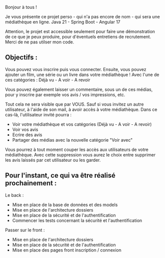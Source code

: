 Bonjour à tous !

Je vous présente ce projet perso - qui n'a pas encore de nom - qui sera une médiathèque en ligne.
Java 21 - Spring Boot - Angular 17

Attention, le projet est accessible seulement pour faire une démonstration de ce que je peux produire, pour d'éventuels entretiens de recrutement. Merci de ne pas utilser mon code.

## Objectifs :

Vous pouvez vous inscrire puis vous connecter. Ensuite, vous pouvez ajouter un film, une série ou un livre dans votre médiathèque !
Avec l'une de ces catégories : Déjà vu - A voir - A revoir

Vous pouvez également laisser un commentaire, sous un de ces médias, pour y inscrire par exemple vos avis / vos impressions, etc.

Tout cela ne sera visible que par VOUS.
Sauf si vous invitez un autre utilisateur, à l'aide de son mail, à avoir accès à votre médiathèque.
Dans ce cas-là, l'utilisateur invité pourra :
- Voir votre médiathèque et vos catégories (Déjà vu - A voir - A revoir)
- Voir vos avis
- Ecrire des avis
- Partager des médias avec la nouvelle catégorie "Voir avec"

Vous pourrez à tout moment couper les accès aux utilisateurs de votre médiathèque. Avec cette suppression vous aurez le choix entre supprimer les avis laissés par cet utilisateur ou les garder.

## Pour l'instant, ce qui va être réalisé prochainement :
Le back :
- Mise en place de la base de données et des models
- Mise en place de l'architecture dossiers
- Mise en place de la sécurité et de l'authentification
- Commencer les tests concernant la sécurité et l'authentification

Passer sur le front :
- Mise en place de l'architecture dossiers
- Mise en place de la sécurité et de l'authentification
- Mise en place des pages front inscription / connexion

